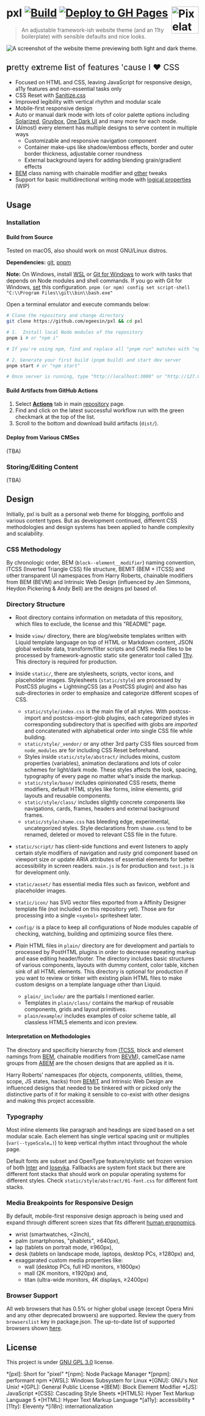 # pxl [![Build](https://github.com/egeesin/pxl/actions/workflows/build.yml/badge.svg)](https://github.com/egeesin/pxl/actions/workflows/build.yml) [![Deploy to GH Pages](https://github.com/egeesin/pxl/actions/workflows/deploy-gh-pages.yml/badge.svg)](https://github.com/egeesin/pxl/actions/workflows/deploy-gh-pages.yml) <img class=left src=static/asset/logo.gif width=71px align=right alt="Pixelated logo with flashy written letters 'pxl'." />

> An adjustable framework-ish website theme (and an 11ty boilerplate) with sensible defaults and nice looks.

<img class=center src=static/asset/preview.png alt="A screenshot of the website theme previewing both light and dark theme." />

## <span style="font-weight:400">**p**retty e**x**treme **l**ist of features 'cause I ❤️ <span title="Confusing Specificity Sufferfest">CSS</span></span>

- Focused on HTML and CSS, leaving JavaScript for responsive design, a11y features and non-essential tasks only
- CSS Reset with [Sanitize.css](https://github.com/csstools/sanitize.css)
- Improved legibility with vertical rhythm and modular scale
- Mobile-first responsive design
- Auto or manual dark mode with lots of color palette options including [Solarized](https://github.com/altercation/solarized), [Gruvbox](https://github.com/morhetz/gruvbox), [One Dark UI](https://github.com/atom/one-dark-ui) and many more for each mode.
- (Almost) every element has multiple designs to serve content in multiple ways
	- Customizable and responsive navigation component
	- Container make-ups like shadow/emboss effects, border and outer border thickness, adjustable corner roundness
	- External background layers for adding blending grain/gradient effects
- [BEM](https://getbem.com/naming/) class naming with chainable modifier and [other](https://csswizardry.com/2015/08/bemit-taking-the-bem-naming-convention-a-step-further/) tweaks
- Support for basic multidirectional writing mode with [logical properties](https://css-tricks.com/css-logical-properties-and-values/) (WIP)

## Usage

### Installation
#### Build from Source

Tested on macOS, also should work on most GNU/Linux distros.

**Dependencies:** [git](https://git-scm.com/book/en/v2/Getting-Started-Installing-Git), [pnpm](https://pnpm.io/installation)

**Note:** On Windows, install [WSL](https://learn.microsoft.com/en-us/windows/wsl/install) or [Git for Windows](https://git-scm.com/download/win) to work with tasks that depends on Node modules and shell commands. If you go with Git for Windows, [set](https://pnpm.io/cli/run#script-shell) this configuration. `pnpm (or npm) config set script-shell "C:\\Program Files\\git\\bin\\bash.exe"`


Open a terminal emulator and execute commands below:

```sh
# Clone the repository and change directory
git clone https://github.com/egeesin/pxl && cd pxl

# 1.  Install local Node modules of the repository
pnpm i # or "npm i"

# If you're using npm, find and replace all "pnpm run" matches with "npm run" in package.json via a code editor or grep/sed CLI tool.

# 2. Generate your first build (pnpm build) and start dev server
pnpm start # or "npm start"

# Once server is running, type "http://localhost:3000" or "http://127.0.0.1:3000" in the address bar of a web browser. For testing dev server in different devices on local network, check the terminal log to access alternative host (usually begins with 192.168.1.1XX:3000)
```

#### Build Artifacts from GitHub Actions

1. Select [**Actions**](https://github.com/egeesin/pxl/actions) tab in main [repository](https://github.com/egeesin/pxl) page.
2. Find and click on the latest successful workflow run with the green checkmark at the top of the list.
3. Scroll to the bottom and download build artifacts (`dist/`).

#### Deploy from Various CMSes

(TBA)

### Storing/Editing Content

(TBA)

## Design

Initially, pxl is built as a personal web theme for blogging, portfolio and various content types. But as development continued, different CSS methodologies and design systems has been applied to handle complexity and scalability.

### CSS Methodology

By chronologic order, BEM (`block--element__modifier`) naming convention, ITCSS (Inverted Triangle CSS) file structure, BEMIT (BEM + ITCSS) and other transparent UI namespaces from Harry Roberts, chainable modifiers from BEM (BEVM) and Intrinsic Web Design (influenced by Jen Simmons, Heydon Pickering & Andy Bell) are the designs pxl based of.

### Directory Structure

- Root directory contains information on metadata of this repository, which files to exclude, the license and this "README" page.

- Inside `view/` directory, there are blog/website templates written with Liquid template language on top of HTML or Markdown content, JSON global website data, transform/filter scripts and CMS media files to be processed by framework-agnostic static site generator tool called [11ty](https://11ty.dev). This directory is required for production.
- Inside `static/`, there are stylesheets, scripts, vector icons, and placeholder images. Stylesheets (`static/style`) are processed by PostCSS plugins + LightningCSS (as a PostCSS plugin) and also has sub-directories in order to emphasize and categorize different scopes of CSS.
	- `static/style/index.css` is the main file of all styles. With postcss-import and postcss-import-glob plugins, each categorized styles in corresponding subdirectory that is specified with globs are *imported* and concatenated with alphabetical order into single CSS file while building.
	- `static/style/_vendor/` or any other 3rd party CSS files sourced from `node_modules` are for including CSS Reset beforehand.
	- Styles inside `static/style/abstract/` includes mixins, custom properties (variables), animation declarations and lots of color schemes for light/dark mode. These styles affects the look, spacing, typography of every page no matter what's inside the markup.
	- `static/style/base/` includes opinionated CSS resets, theme modifiers, default HTML styles like forms, inline elements, grid layouts and reusable components.
	- `static/style/class/` includes slightly concrete components like navigations, cards, frames, headers and external background frames.
	- `static/style/shame.css` has bleeding edge, experimental, uncategorized styles. Style declarations from `shame.css` tend to be renamed, deleted or moved to relevant CSS file in the future.
- `static/script/` has client-side functions and event listeners to apply certain style modifiers of navigation and *rusty* grid component based on viewport size or update ARIA attributes of essential elements for better accessibility in screen readers. `main.js` is for production and `test.js` is for development only.
- `static/asset/` has essential media files such as favicon, webfont and placeholder images.
- `static/icon/` has SVG vector files exported from a Affinity Designer template file (not included on this repository yet). Those are for processing into a single `<symbol>` spritesheet later.
- `config/` is a place to keep all configurations of Node modules capable of checking, watching, building and optimizing source files there.

- *Plain* HTML files in `plain/` directory are for development and partials to processed by PostHTML plugins in order to decrease repeating markup and ease editing header/footer. The directory includes basic structures of various components, layouts with dummy content, color table, kitchen sink of all HTML elements. This directory is optional for production if you want to review or tinker with existing plain HTML files to make custom designs on a template language other than Liquid.
	- `plain/_include/` are the partials I mentioned earlier.
	- Templates in `plain/class/` contains the markup of reusable components, grids and layout primitives.
	- `plain/example/` includes examples of color scheme table, all classless HTML5 elements and icon preview.

#### Interpretation on Methodologies
The directory and specificity hierarchy from [ITCSS](https://www.xfive.co/blog/itcss-scalable-maintainable-css-architecture/), block and element namings from [BEM](https://getbem.com/naming/), chainable modifiers from [BEVM](https://www.slideshare.net/Jyaasa/bevm-blockelementvariation-modifier)), camelCase name groups from [ABEM](https://css-tricks.com/abem-useful-adaptation-bem/) are the chosen designs that are applied as it is.

Harry Roberts' namespaces (for objects, components, utilities, theme, scope, JS states, hacks) from [BEMIT](https://csswizardry.com/2015/08/bemit-taking-the-bem-naming-convention-a-step-further/) and Intrinsic Web Design are influenced designs that needed to be tinkered with or picked only the distinctive parts of it for making it sensible to co-exist with other designs and making this project accessible.

### Typography

Most inline elements like paragraph and headings are sized based on a set modular scale. Each element has single vertical spacing unit or multiples (`var(--typeScale…)`) to keep vertical rhythm intact throughout the whole page.

Default fonts are subset and OpenType feature/stylistic set frozen version of both [Inter](https://rsms.me/inter/) and [Iosevka](https://typeof.net/Iosevka/). Fallbacks are system font stack but there are different font stacks that should work on popular operating systems for different styles. Check `static/style/abstract/01-font.css` for different font stacks.

### Media Breakpoints for Responsive Design

By default, mobile-first responsive design approach is being used and expand through different
screen sizes that fits different [human ergonomics](https://x.com/lukew/status/273453112902172672).
- wrist (smartwatches, <2inch),
- palm (smartphones, "phablets", ≥640px),
- lap (tablets on portrait mode, ≥960px),
- desk (tablets on landscape mode, laptops, desktop PCs, ≥1280px) and,
- exaggarated custom media properties like:
	- wall (desktop PCs, full HD monitors, ≥1600px)
	- mall (2K monitors, ≥1920px) and,
	- titan (ultra-wide monitors, 4K displays, ≥2400px)

### Browser Support

All web browsers that has 0.5% or higher global usage (except Opera Mini and any other deprecated browsers) are supported. Review the query from `browserslist` key in package.json. The up-to-date list of supported browsers shown [here](https://browserslist.dev/?q=Pj0gLjUlIGFuZCBub3QgZGVhZCBhbmQgbm90IG9wX21pbmkgYWxs).

## License

This project is under [GNU GPL 3.0](https://www.gnu.org/licenses/gpl-3.0.html) license.

*[pxl]: Short for "pixel"
*[npm]: Node Package Manager
*[pnpm]: performant npm
*[WSL]: Windows Subsystem for Linux
*[GNU]: GNU's Not Unix!
*[GPL]: General Public License
*[BEM]: Block Element Modifier
*[JS]: JavaScript
*[CSS]: Cascading Style Sheets
*[HTML5]: Hyper Text Markup Language 5
*[HTML]: Hyper Text Markup Language
*[a11y]: accessibility
*[11ty]: Eleventy
*[i18n]: internationalization
